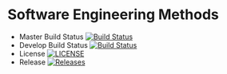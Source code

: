 
# Software Engineering Methods

- Master Build Status [![Build Status](https://travis-ci.org/mnosworthy9/sem.svg?branch=master)](https://travis-ci.org/mnosworthy9/sem)
- Develop Build Status [![Build Status](https://travis-ci.org/mnosworthy9/sem.svg?branch=develop)](https://travis-ci.org/mnosworthy9/sem)
- License [![LICENSE](https://img.shields.io/github/license/mnosworthy9/sem.svg?style=flat-square)](https://github.com/mnosworthy9/sem/blob/master/LICENSE)
- Release [![Releases](https://img.shields.io/github/release/mnosworthy9/sem/all.svg?style=flat-square)](https://github.com/mnosworthy9/sem/releases)